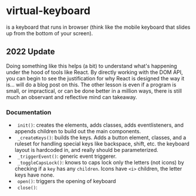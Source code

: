 # virtual-keyboard

is a keyboard that runs in browser (think like the mobile keyboard that slides up from the bottom of your screen). 


## 2022 Update

Doing something like this helps (a bit) to understand what's happening under the hood of tools like React. By directly working with the DOM API, you can begin to see the justification for why React is designed the way it is... will do a blog post on this. 
The other lesson is even if a program is small, or impractical, or can be done better in a million ways, there is still much an observant and reflective mind can takeaway. 




### Documentation
- ``` init()```: creates the elements, adds classes, adds eventlisteners, and appends children to build out the main components.
- ``` _createKeys()```: builds the keys. Adds a button element, classes, and a ruleset for handling special keys like backspace, shift, etc. the keyboard layout is hardcoded in, and really should be parameterized. 
- ``` _triggerEvent()```: generic event triggerer.
- ``` _toggleCapsLock()```: knows to caps lock only the letters (not icons) by checking if a ```key``` has any ```children```. Icons have ```<i>``` children, the letter keys have none.
- ``` open()```: triggers the opening of keyboard
- ``` close()```: 